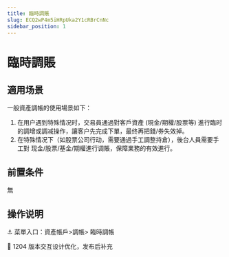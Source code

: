 ```yaml
---
title: 臨時調賬
slug: ECQ2wP4m5iHRpUka2Y1cRBrCnNc
sidebar_position: 1
---
```



# 臨時調賬

## 適用场景

一般資產調帳的使用場景如下：

1. 在用户遇到特殊情况时，交易員通過對客戶資產 (現金/期權/股票等) 進行臨时的調增或調减操作，讓客户先完成下單，最终再把錢/券失效掉。
2. 在特殊情况下（如股票公司行动，需要通過手工調整持倉），後台人員需要手工對 现金/股票/基金/期權進行调賬，保障業務的有效進行。

## 前置条件

無

## 操作说明

<div class="callout callout-bg-6 callout-border-6">
<p>⚓ 菜單入口：資產帳戶&gt;調帳&gt; 臨時調帳</p>
</div>

<div class="callout callout-bg-2 callout-border-2">
<p>📌 1204 版本交互设计优化，发布后补充</p>
</div>

